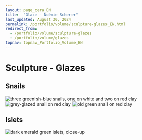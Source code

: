 ```yaml
---
layout: page_cera_EN
title:  "Glaze - Noémie Scherer"
last_updated: August 30, 2024
permalink: /portfolio/volume/sculpture-glazes_EN.html
redirect_from: 
  - /portfolio/volume/sculpture-glazes
  - /portfolio/volume/glazes
topnav: topnav_Portfolio_Volume_EN
---
```


# Sculpture - Glazes

## Snails
![three greenish-blue snails, one on white and two on red clay](https://i.postimg.cc/QN1tDtyr/DEFAULTIMG-0581-wmaad53a9d-f419-4511-9173-8d0430f727b7.jpg)
![grey-glazed snail on red clay](https://i.postimg.cc/pLGVCnpK/DEFAULTIMG-0599-wmba5e9d4f-f5c0-4807-a542-6e8ea567ba66.jpg)
![old green snail on red clay](https://i.postimg.cc/HstkJNmZ/DEFAULTIMG-0578-wmc5be07b9-71ba-4702-b55d-b366889736e3.jpg)
## Islets
![dark emerald green islets, close-up](https://i.postimg.cc/j24t7Dpw/DEFAULTIMG-0622-wm71a16846-a7b5-4ebe-a9c3-a71bfde798cb.jpg)

